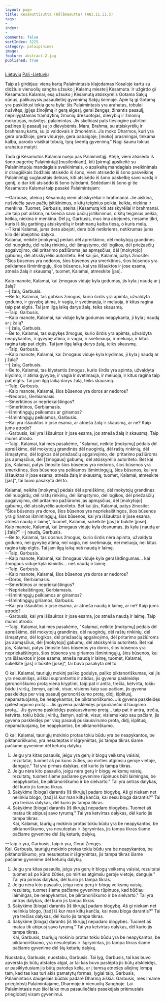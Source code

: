 ```yaml
---
layout: page
title: Kesamuttisutta (Kālāmasutta) (AN3.II.ii.5)
tags:
- 
index: 
- 
comments: false
sortIndex: 3225
category: palaipsnines
image:
feature: abstract-2.jpg
published: true
---
```

<a href="../kesamuttisutta_lt_" class="btn btn-primary btn-next">Lietuvių</a>
<a href="../kesamuttisutta" class="btn btn-primary btn-next">Pali -Lietuvių</a> <br />


	
Taip aš girdėjau: vieną kartą Palaimintasis klajodamas Kosaloje kartu su didžiule vienuolių sangha užsuko į Kalamų miestelį Kėsamuta. Ir užgirdo gi Kėsamutos Kalamai, esą užsuko į Kėsamutą atsiskyrėlis Gotama Sakjų sūnus, palikusysis pasaulietinį gyvenimą Sakjų šeimoje. Apie tą gi Gotamą yra pasklidusi tokia gera byla: šis Palaimintasis yra arahatas, tobulai nušvitęs, įgijęs žinojimą ir gerą elgesį, gerai žengęs, žinantis pasaulį, neprilygstamas tramdytinų žmonių dresuotojas, dievybių ir žmonių mokytojas, nušvitęs, palaimintas. Jis skelbiasi pats tiesiogine patirtimi pažinęs šį pasaulį su jo dievybėmis, Mara, Brahma, su atsiskyrėlių ir brahmanų karta, su jo valdovais ir žmonėmis. Jis moko Dharmos, kuri yra gera pradžioje, gera viduryje, gera pabaigoje, [moko] prasmingai, tinkama kalba, parodo visiškai tobulą, tyrą šventą gyvenimą." Nagi šaunu tokius arahatus matyti. 

Tada gi Kėsamutos Kalamai nuėjo pas Palaimintąjį. Atėję, vieni atsisėdo iš šono pagerbę Palaimintąjį [nusilenkiant], kiti [pirmą] apsikeitė su Palaimintuoju mandagiais sveikinimais, o apsikeitę mandagiais sveikinimais ir draugiškais žodžiais atsisėdo iš šono, vieni atsisėdo iš šono pasveikinę Palaimintąjį suglaustais delnais, kiti atsisėdo iš šono paskelbę savo vardą ir gentį, o dar kiti atsisėdo iš šono tylėdami. Sėdėdami iš šono gi tie Kėsamutos Kalamai taip pasakė Palaimintajam:

--Garbusis, ateina į Kėsamutą vieni atsiskyrėliai ir brahmanai. Jie aiškina, nušviečia savo pačių įsitikinimus, o kitų teiginius peikia, keikia, niekina ir menkina. Tuomet, Gerbusis, ateina į Kėsamutą kiti atsiskyrėliai ir brahmanai. Jie taip pat aiškina, nušviečia savo pačių įsitikinimus, o kitų teiginius peikia, keikia, niekina ir menkina. Dėl jų, Garbusis, mus ima abejonės, nesame tikri, kuris iš šių garbingų atsiskyrėlių ir brahmanų kalba tiesą, o kuris melą.<br/> 
--Tikrai Kalamai, jums dera abejoti, dera būti netikriems, netikrumas jums kilo dėl abejotino dalyko.<br/>
Kalamai, neikite [mokymų] pėdais dėl apreiškimo, dėl mokytojų grandinės dėl nuogirdų, dėl raštų rinkinių, dėl išmąstymo, dėl logikos, dėl priežasčių apgalvojimo, dėl pritarimo pažiūroms jas apmąsčius, dėl [mokytojo] gabumų, dėl atsiskyrėlio autoriteto. Bet kai jūs, Kalamai, patys žinosite: "Šios būsenos yra nedoros, šios būsenos yra smerktinos, šios būsenos yra peikiamos išmintingųjų, šios būsenos, kai yra iššauktos ir jose esama, atneša žalą ir skausmą", tuomet, Kalamai, atmeskite [jas].

Kaip manote, Kalamai, kai žmogaus viduje kyla godumas, jis kyla į naudą ar į žalą?<br/>
--Į žalą, Garbusis.<br/>
--Be to, Kalamai, tas gobšus žmogus, kurio širdis yra apimta, užvaldyta godumo, ir gyvybę atima, ir vagia, ir svetimauja, ir meluoja, ir kitus ragina taip pat elgtis. Tai jam ilgą laiką darys žalą, teiks skausmą.<br/>
--Taip, Garbusis.<br/>
--Kaip manote, Kalamai, kai viduje kyla godumas neapykanta, ji kyla į naudą ar į žalą?<br/>
--Į žalą, Garbusis.<br/>
--Be to, Kalamai, tas supykęs žmogus, kurio širdis yra apimta, užvaldyta neapykantos, ir gyvybę atima, ir vagia, ir svetimauja, ir meluoja, ir kitus ragina taip pat elgtis. Tai jam ilgą laiką darys žalą, teiks skausmą.<br/>
--Taip, Garbusis.<br/>
--Kaip manote, Kalamai, kai žmogaus viduje kyla klydimas, ji kyla į naudą ar į žalą?<br/>
--Į žalą, Garbusis.<br/>
--Be to, Kalamai, tas klystantis žmogus, kurio širdis yra apimta, užvaldyta klydimo, ir atima gyvybę, ir vagia ir svetimauja, ir meluoja, ir kitus ragina taip pat elgtis. Tai jam ilgą laiką darys žalą, teiks skausmą.<br/>
--Taip, Garbusis.<br/>
--Kaip manote, Kalamai, šios būsenos yra doros ar nedoros?<br/>
--Nedoros, Gerbiamasis.<br/>
--Smerktinos ar nepriekaištingos?<br/>
--Smerktinos, Gerbiamasis.<br/>
--Išmintingųjų peikiamos ar giriamos?<br/>
--Išmintingųjų peikiamos, Garbusis.<br/>
--Kai yra iššauktos ir jose esama, ar atneša žalą ir skausmą, ar ne?  Kaip jums atrodo?<br/>
--Garbusis, kai yra iššauktos ir jose esama, jos atneša žalą ir skausmą. Taip mums atrodo.<br/>
--Taigi, Kalamai, kai mes pasakėme, "Kalamai, neikite [mokymų] pėdais dėl apreiškimo, dėl mokytojų grandinės dėl nuogirdų, dėl raštų rinkinių, dėl išmąstymo, dėl logikos dėl priežasčių apgalvojimo, dėl pritarimo pažiūroms jas apmąsčius, dėl [žmogaus] gabumų, dėl atsiskyrėlio autoriteto. Bet kai jūs, Kalamai, patys žinosite šios būsenos yra nedoros, šios būsenos yra smerktinos, šios būsenos yra peikiamos išmintingųjų, šios būsenos, kai yra iššauktos ir jose esama, atneša žalą ir skausmą, tuomet, Kalamai, atmeskite [jas]", tai buvo pasakyta dėl to.<br/>


Kalamai, neikite [mokymų] pėdais dėl apreiškimo, dėl mokytojų grandinės dėl nuogirdų, dėl raštų rinkinių, dėl išmąstymo, dėl logikos, dėl priežasčių apgalvojimo, dėl pritarimo pažiūroms jas apmąsčius, dėl [mokytojo] gabumų, dėl atsiskyrėlio autoriteto. Bet kai jūs, Kalamai, patys žinosite: "Šios būsenos yra doros, šios būsenos yra nepriekaištingos, šios būsenos yra giriamos išmintingųjų, šios būsenos, kai yra iššauktos ir jose esama, atneša naudą ir laimę", tuomet, Kalamai, sukelkite [jas] ir būkite [jose].<br/>
Kaip manote, Kalamai, kai žmogaus viduje kyla dosnumas, jis kyla į naudą ar į žalą?" 
--Į naudą, Garbusis.<br/>
--Be to, Kalamai, tas dosnus žmogus, kurio širdis nėra apimta, užvaldyta godumo, nei gyvybę atima, nei vagia, nei svetimauja, nei meluoja, nei kitus ragina taip elgtis. Tai jam ilgą laiką neš naudą ir laimę.<br/>
--Taip, Garbusis.<br/>
--Kaip manote, Kalamai, kai žmogaus viduje kyla geraširdingumas... kai žmogaus viduje kyla išmintis... neš naudą ir laimę.<br/>
--Taip, Garbusis.<br/>
--Kaip manote, Kalamai, šios būsenos yra doros ar nedoros?<br/>
--Doros, Gerbiamasis.<br/>
--Smerktinos ar nepriekaištingos?<br/>
--Nepriekaištingos, Gerbiamasis.<br/>
--Išmintingųjų peikiamos ar giriamos?<br/>
--Išmintingųjų giriamos, Garbusis.<br/>
--Kai yra iššauktos ir jose esama, ar atneša naudą ir laimę, ar ne?  Kaip jums atrodo?<br/>
--Garbusis, kai yra iššauktos ir jose esama, jos atneša naudą ir laimę. Taip mums atrodo.<br/>
--Taigi, Kalamai, kai mes pasakėme, "Kalamai, neikite [mokymų] pėdais dėl apreiškimo, dėl mokytojų grandinės, dėl nuogirdų, dėl raštų rinkinių, dėl išmąstymo, dėl logikos, dėl priežasčių apgalvojimo, dėl pritarimo pažiūroms jas apmąsčius, dėl [mokytojo] gabumų, dėl atsiskyrėlio autoriteto. Bet kai jūs, Kalamai, patys žinosite šios būsenos yra doros, šios būsenos yra nepriekaištingos, šios būsenos yra giriamos išmintingųjų, šios būsenos, kai yra iššauktos ir jose esama, atneša naudą ir laimę, tuomet, Kalamai, sukelkite [jas] ir būkite [jose]", tai buvo pasakyta dėl to.

O kai, Kalamai, tauriųjų mokinį paliko godulys, paliko piktanoriškumas, kai jis yra nesumišęs, aiškiai suprantantis ir atidus, jis gyvena paskleidęs geronoriškumo protą viena kryptimi, taip pat ir antra, trečia, ketvirta, tokiu būdu į viršų, žemyn, aplink, visur, visiems kaip sau pačiam, jis gyvena paskleidęs per visą pasaulį geronoriškumo protą, didį, išplitusį, nepamatuojamą, be neapykantos, be piktanoriškumo. Jis gyvena paskleidęs gailestingumo protą... Jis gyvena paskleidęs prijaučiančio džiaugsmo protą... Jis gyvena paskleidęs pusiausvirumo protą... taip pat ir antra, trečia, ketvirta, tokiu būdu į viršų, žemyn, aplink, visur, visiems kaip sau pačiam, jis gyvena paskleidęs per visą pasaulį pusiausvirumo protą, didį, išplitusį, nepamatuojamą, be neapykantos, be piktanoriškumo.

O kai, Kalamai, tauriųjų mokinio protas tokiu būdu yra be neapykantos, be piktanoriškumo, yra nesuteptas ir išgrynintas, jis tampa tikras šiame pačiame gyvenime dėl keturių dalykų. 
1. Jeigu yra kitas pasaulis, jeigu yra gerų ir blogų veiksmų vaisiai, rezultatai, tuomet aš po kūno žūties, po mirties atgimsiu geroje vietoje, danguje." Tai yra pirmas dalykas, dėl kurio jis tampa tikras.
2. Jeigu nėra kito pasaulio, jeigu nėra gerų ir blogų veiksmų vaisių, rezultatų, tuomet šiame pačiame gyvenime rūpinuos būti laimingas, be neapykantos, be piktanoriškumo ir be sielvarto." Tai yra antras dalykas, dėl kurio jis tampa tikras.<br/>
3. Sakykime [bloga] darantis [iš tikrųjų] padaro blogybę. Aš gi niekam net nelinkiu blogo, [tad] iš kur man kiltų kančia, kai nesu bloga darantis?"  Tai yra trečias dalykas, dėl kurio jis tampa tikras.<br/>
4. Sakykime [bloga] darantis [iš tikrųjų] nepadaro blogybės. Tuomet aš matau tik abipusį savo tyrumą." Tai yra ketvirtas dalykas, dėl kurio jis tampa tikras. <br/>
Kai, Kalamai, tauriųjų mokinio protas tokiu būdu yra be neapykantos, be piktanoriškumo, yra nesuteptas ir išgrynintas, jis tampa tikras šiame pačiame gyvenime dėl šių keturių dalykų. 

--Taip ir yra, Garbusis, taip ir yra, Gerai Žengęs.<br/>
Kai, Garbusis, tauriųjų mokinio protas tokiu būdu yra be neapykantos, be piktanoriškumo, yra nesuteptas ir išgrynintas, jis tampa tikras šiame pačiame gyvenime dėl keturių dalykų. 
1. Jeigu yra kitas pasaulis, jeigu yra gerų ir blogų veiksmų vaisiai, rezultatai tuomet aš po kūno žūties, po mirties atgimsiu geroje vietoje, danguje." Tai yra pirmas dalykas, dėl kurio jis tampa tikras.
1. Jeigu nėra kito pasaulio, jeigu nėra gerų ir blogų veiksmų vaisių, rezultatų, tuomet šiame pačiame gyvenime rūpinuos, kad būčiau laimingas, be neapykantos, be piktanoriškumo ir be sielvarto." Tai yra antras dalykas, dėl kurio jis tampa tikras.
2. Sakykime [bloga] darantis [iš tikrųjų] padaro blogybę. Aš gi niekam net nelinkiu blogo, [tad] iš kur man kiltų kančia, kai nesu bloga darantis?"  Tai yra trečias dalykas, dėl kurio jis tampa tikras.
3. Sakykime [bloga] darantis [iš tikrųjų] nepadaro blogybės. Tuomet aš matau tik abipusį savo tyrumą." Tai yra ketvirtas dalykas, dėl kurio jis tampa tikras.<br/>
Kai, Garbusis, tauriųjų mokinio protas tokiu būdu yra be neapykantos, be piktanoriškumo, yra nesuteptas ir išgrynintas, jis tampa tikras šiame pačiame gyvenime dėl šių keturių dalykų. 

Nuostabu, Garbusis, nuostabu, Garbusis. Tai lyg, Garbusis, tai kas buvo apversta jis būtų atstatęs atgal, ar tai kas buvo paslėpta jis būtų atskleidęs, ar pasiklydusiam jis būtų parodęs kelią, ar į tamsą atnešęs aliejinę lempą tam, kad tas kas turi akis pamatytų formas, lygiai taip, Garbusis, Palaimintasis daugeliais būdais padarė Dharmą aiškia. Garbusis, mes imame prieglobstį Palaimintajame, Dharmoje ir vienuolių Sanghoje. Lai Palaimintasis nuo šiol laiko mus pasauliečiais pasekėjais priėmusiais prieglobstį visam gyvenimui.
